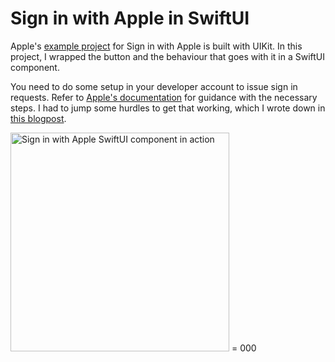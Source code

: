# Sign in with Apple in SwiftUI

Apple's [example project](https://developer.apple.com/documentation/authenticationservices/adding_the_sign_in_with_apple_flow_to_your_app) for Sign in with Apple is built with UIKit. In this project, I wrapped the button and the behaviour that goes with it in a SwiftUI component.

You need to do some setup in your developer account to issue sign in requests. Refer to [Apple's documentation](https://help.apple.com/developer-account/#/devde676e696) for guidance with the necessary steps. I had to jump some hurdles to get that working, which I wrote down in [this blogpost](https://medium.com/q42-engineering/sign-in-with-apple-e45325cd9d0).

<img src="https://j.gifs.com/mOEAyR.gif" width="350" alt="Sign in with Apple SwiftUI component in action">
=
000
